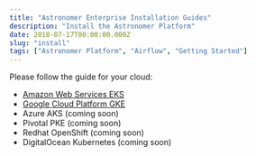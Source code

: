 ```yaml
---
title: "Astronomer Enterprise Installation Guides"
description: "Install the Astronomer Platform"
date: 2018-07-17T00:00:00.000Z
slug: "install"
tags: ["Astronomer Platform", "Airflow", "Getting Started"]
---
```


Please follow the guide for your cloud:

- [Amazon Web Services EKS](/guides/install-aws)
- [Google Cloud Platform GKE](/guides/install-gcp)
- Azure AKS (coming soon)
- Pivotal PKE (coming soon)
- Redhat OpenShift (coming soon)
- DigitalOcean Kubernetes (coming soon)
